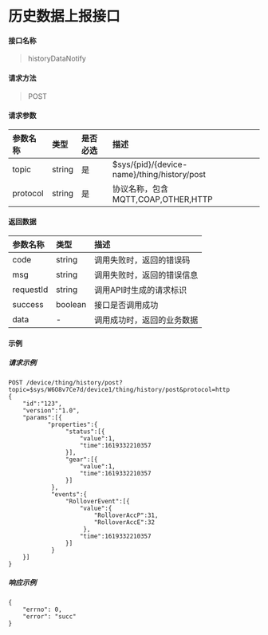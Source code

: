 # 历史数据上报接口

#### 接口名称

> historyDataNotify

#### 请求方法

> POST

#### 请求参数

| 参数名称   | 类型   | 是否必选 | 描述   |
| :--------- | :----- | :------- | :----- |
| topic | string | 是       | $sys/{pid}/{device-name}/thing/history/post |
| protocol | string | 是       | 协议名称，包含MQTT,COAP,OTHER,HTTP|

#### 返回数据

| 参数名称          | 类型    | 描述                       |
| :---------------- | :------ | :------------------------- |
| code              | string  | 调用失败时，返回的错误码   |
| msg               | string  | 调用失败时，返回的错误信息 |
| requestId         | string  | 调用API时生成的请求标识   |
| success           | boolean | 接口是否调用成功  |
| data              | -       | 调用成功时，返回的业务数据 |

#### 示例

##### 请求示例

```
POST /device/thing/history/post?topic=$sys/W6O8v7Ce7d/device1/thing/history/post&protocol=http
{
    "id":"123",
    "version":"1.0",
    "params":[{
           "properties":{
                "status":[{
                    "value":1,
                    "time":1619332210357
                }],
                "gear":[{
                    "value":1,
                    "time":1619332210357
                }]
            },
            "events":{
                "RolloverEvent":[{
                    "value":{
                        "RolloverAccP":31,
                        "RolloverAccE":32
                     },
                    "time":1619332210357
                }]
            }
    }]
}
```


##### 响应示例

```
{
    "errno": 0,
    "error": "succ"
}
```

